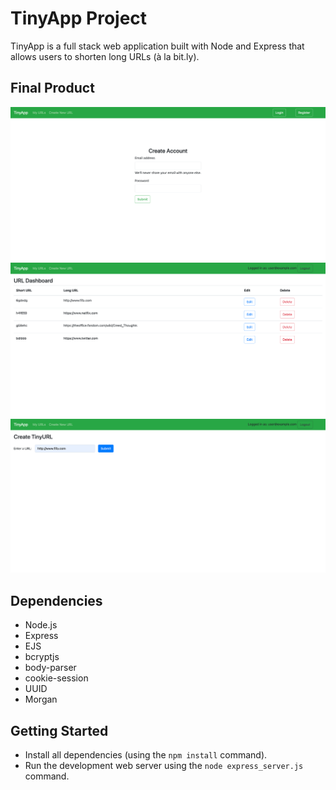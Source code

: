 # TinyApp Project

TinyApp is a full stack web application built with Node and Express that allows users to shorten long URLs (à la bit.ly).

## Final Product

!["TinyApp Sign Up"](./img/tinyapp-register.png)
!["TinyApp Dashboard"](./img/tinyapp-dashboard.png)
!["TinyApp Create URL"](./img/tinyapp-url.png)

## Dependencies

- Node.js
- Express
- EJS
- bcryptjs
- body-parser
- cookie-session
- UUID
- Morgan


## Getting Started

- Install all dependencies (using the `npm install` command).
- Run the development web server using the `node express_server.js` command.
